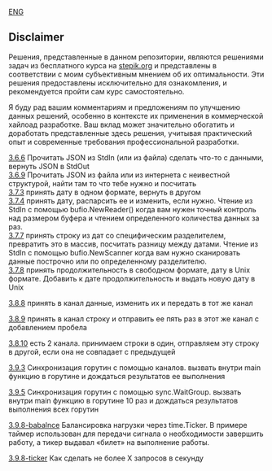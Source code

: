 [ENG](https://github.com/larikhide/stepik-go/blob/style/README-ENG.md)

## Disclaimer
Решения, представленные в данном репозитории, являются решениями задач из бесплатного курса на [stepik.org](https://stepik.org/course/54403/syllabus) и представлены в соответствии с моим субъективным мнением об их оптимальности. Эти решения предоставлены исключительно для ознакомления, и рекомендуется пройти сам курс самостоятельно.

Я буду рад вашим комментариям и предложениям по улучшению данных решений, особенно в контексте их применения в коммерческой хайлоад разработке. Ваш вклад может значительно обогатить и доработать представленные здесь решения, учитывая практический опыт и современные требования профессиональной разработки.

  
[3.6.6](https://github.com/larikhide/stepik-go/blob/main/3-6-json/3-6-6-json.go) Прочитать JSON из StdIn (или из файла) сделать что-то с данными, вернуть JSON в StdOut  
[3.6.9](https://github.com/larikhide/stepik-go/blob/main/3-6-json/3-6-9-json/3-6-9-json.go) Прочитать JSON из файла или из интернета с неивестной структурой, найти там то что тебе нужно и посчитать  
[3.7.3](https://github.com/larikhide/stepik-go/blob/main/3-7-time/3-7-3-time.go) принять дату в одном формате, вернуть в другом  
[3.7.4](https://github.com/larikhide/stepik-go/blob/main/3-7-time/3-7-4-time.go) принять дату, распарсить ее и изменить, если нужно. Чтение из StdIn с помощью bufio.NewReader() когда вам нужен точный контроль над размером буфера и чтением определенного количества данных за раз.   
[3.7.7](https://github.com/larikhide/stepik-go/blob/main/3-7-time/3-7-7-time.go) принять строку из дат со специфическим разделителем, превратить это в массив, посчитать разницу между датами. Чтение из StdIn с помощью bufio.NewScanner когда вам нужно сканировать данные построчно или по определенному разделителю.  
[3.7.8](https://github.com/larikhide/stepik-go/blob/main/3-7-time/3-7-8-time.go) принять продолжительность в свободном формате, дату в Unix формате. Добавить к дате продолжительность и выдать новую дату в Unix  

[3.8.8](https://github.com/larikhide/stepik-go/blob/main/3-8-parallelism/3-8-8-parallelism.go) принять в канал данные, изменить их и передать в тот же канал

[3.8.9](https://github.com/larikhide/stepik-go/blob/main/3-8-parallelism/3-8-9-parallelism.go) принять в канал строку и отправить ее пять раз в этот же канал с добавлением пробела  

[3.8.10](https://github.com/larikhide/stepik-go/blob/main/3-8-parallelism/3-8-9-parallelism.go) есть 2 канала. принимаем строки в один, отправляем эту строку в другой, если она не совпадает с предыдущей  

[3.9.3](https://github.com/larikhide/stepik-go/blob/main/3-9-parallelism/3-9-3-parallelism.go) Синхронизация горутин с помощью каналов. вызвать внутри main функцию в горутине и дождаться результатов ее выполнения  

[3.9.5](https://github.com/larikhide/stepik-go/blob/main/3-9-parallelism/3-9-5-parallelism.go) Синхронизация горутин с помощью sync.WaitGroup. вызвать внутри main функцию в горутине 10 раз и дождаться результатов выполнения всех горутин  

[3.9.8-babalnce]() Балансировка нагрузки через time.Ticker. В примере таймер использован для передачи сигнала о необходимости завершить работу, а тикер выдавал «билет» на выполнение работы. 

[3.9.8-ticker](https://github.com/larikhide/stepik-go/blob/main/3-9-parallelism/3-9-8-ticker.go) Как сделать не более Х запросов в секунду

